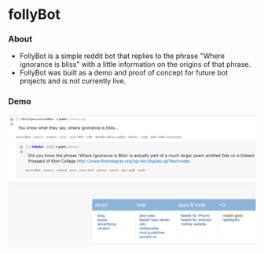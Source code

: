 # follyBot

### About
- FollyBot is a simple reddit bot that replies to the phrase "Where ignorance is bliss" with a little information on the origins of that phrase.
- FollyBot was built as a demo and proof of concept for future bot projects and is not currently live.

### Demo

![picture of subbreddit demonstration](https://github.com/bnray53/follyBot/blob/master/2018-07-08.png)